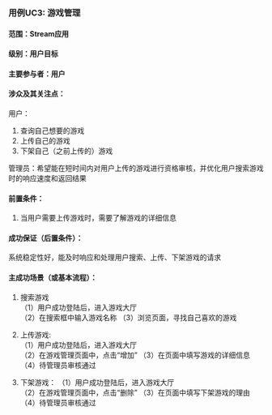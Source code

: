 ### 用例UC3: 游戏管理

#### 范围：Stream应用

#### 级别：用户目标

#### 主要参与者：用户

#### 涉众及其关注点：  

用户：
1. 查询自己想要的游戏
2. 上传自己的游戏
3. 下架自己（之前上传的）游戏

管理员：希望能在短时间内对用户上传的游戏进行资格审核，并优化用户搜索游戏时的响应速度和返回结果

#### 前置条件：
1. 当用户需要上传游戏时，需要了解游戏的详细信息

   
#### 成功保证（后置条件）：  
系统稳定性好，能及时响应和处理用户搜索、上传、下架游戏的请求  

#### 主成功场景（或基本流程）：  
1. 搜索游戏  
（1）用户成功登陆后，进入游戏大厅  
（2）在搜索框中输入游戏名称 
（3）浏览页面，寻找自己喜欢的游戏

2. 上传游戏:  
（1）用户成功登陆后，进入游戏大厅  
（2）在游戏管理页面中，点击“增加” 
（3）在页面中填写游戏的详细信息
（4）待管理员审核通过

3. 下架游戏：
（1）用户成功登陆后，进入游戏大厅  
（2）在游戏管理页面中，点击“删除” 
（3）在页面中填写下架游戏的理由
（4）待管理员审核通过